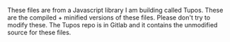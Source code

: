 These files are from a Javascript library I am building called Tupos. These are the compiled + minified versions of these files. Please don't try to modify these. The Tupos repo is in Gitlab and it contains the unmodified source for these files.
